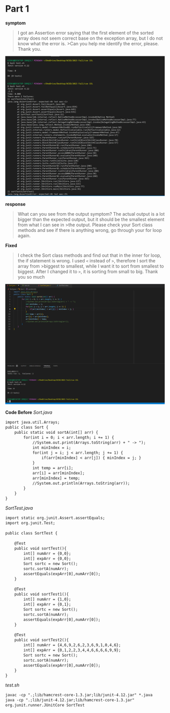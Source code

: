 # Part 1

**symptom**
>I got an Assertion error saying that the first element of the sorted array does not seem correct base on the exception array, but I do not know what the error is. >Can you help me identify the error, please. Thank you.

![lab5-sym](lab5sym.png)

**response**
>What can you see from the output symptom? The actual output is a lot bigger than the expected output, but it should be the smallest element from what I can see in >the output. Please check your Sort class methods and see if there is anything wrong, go through your for loop again. 

**Fixed**
>I check the Sort class methods and find out that in the inner for loop, the if statement is wrong. I used `<` instead of `>`, therefore I sort the array from >biggest to smallest, while I want it to sort from smallest to biggest. After I changed it to `>`, it is sorting from small to big. Thank you so much

![lab5fix](lab5fix.png)

**Code Before**
*Sort.java*
````
import java.util.Arrays;
public class Sort {
    public static void sortA(int[] arr) {
        for(int i = 0; i < arr.length; i += 1) {
            //System.out.print(Arrays.toString(arr) + " -> ");
            int minIndex = i;
            for(int j = i; j < arr.length; j += 1) {
                if(arr[minIndex] < arr[j]) { minIndex = j; }
            }
            int temp = arr[i];
            arr[i] = arr[minIndex];
            arr[minIndex] = temp;
            //System.out.println(Arrays.toString(arr));
        }
    }
}
````
*SortTest.java*
````
import static org.junit.Assert.assertEquals;
import org.junit.Test;

public class SortTest {
    
    @Test
    public void sortTest(){
        int[] numArr = {0,0};
        int[] expArr = {0,0};
        Sort sortc = new Sort();
        sortc.sortA(numArr);
        assertEquals(expArr[0],numArr[0]);
    }

    @Test
    public void sortTest1(){
        int[] numArr = {1,0};
        int[] expArr = {0,1};
        Sort sortc = new Sort();
        sortc.sortA(numArr);
        assertEquals(expArr[0],numArr[0]);
    }

    @Test
    public void sortTest2(){
        int[] numArr = {4,6,9,2,6,2,3,6,9,1,0,4,6};
        int[] expArr = {0,1,2,2,3,4,4,6,6,6,6,9,9};
        Sort sortc = new Sort();
        sortc.sortA(numArr);
        assertEquals(expArr[0],numArr[0]);
    }
}

````
*test.sh*
````
javac -cp ".;lib/hamcrest-core-1.3.jar;lib/junit-4.12.jar" *.java
java -cp ".;lib/junit-4.12.jar;lib/hamcrest-core-1.3.jar" org.junit.runner.JUnitCore SortTest
````
